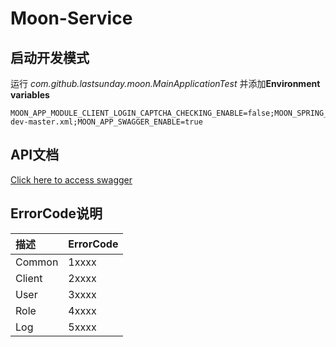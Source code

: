 # Moon-Service
## 启动开发模式
运行 *com.github.lastsunday.moon.MainApplicationTest* 并添加**Environment variables**
```
MOON_APP_MODULE_CLIENT_LOGIN_CAPTCHA_CHECKING_ENABLE=false;MOON_SPRING_LIQUIBASE_CHANGE_LOG=classpath:db/changelog/db.changelog-dev-master.xml;MOON_APP_SWAGGER_ENABLE=true
```

## API文档

[Click here to access swagger](http://localhost:9211/moon/swagger-ui.html)

## ErrorCode说明

| 描述   | ErrorCode |
| :----- | :-------- |
| Common | 1xxxx     |
| Client | 2xxxx     |
| User   | 3xxxx     |
| Role   | 4xxxx     |
| Log    | 5xxxx     |